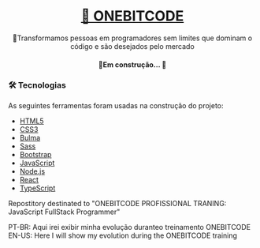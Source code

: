 
<h1 align="center">
    <a href="https://programador.onebitcode.com/?ref=C54036552P&gclid=CjwKCAjwopWSBhB6EiwAjxmqDdi7niY_zz7RqmqYtO4LXsu58LJaQLdl-aJVGwVXV2gOOt5LN8ObARoCo1gQAvD_BwE">🔗 ONEBITCODE</a>
</h1>
<p align="center">🚀Transformamos pessoas em programadores sem limites que dominam o código e são desejados pelo mercado</p>
<h4 align="center"> 
	🚧Em construção...  🚧
</h4>

### 🛠 Tecnologias

As seguintes ferramentas foram usadas na construção do projeto:
- [HTML5](https://www.w3c.br/)
- [CSS3](w3c.br)
- [Bulma](https://bulma.io/)
- [Sass](https://sass-lang.com/)
- [Bootstrap](https://getbootstrap.com/)
- [JavaScript](https://www.javascript.com/)
- [Node.js](https://nodejs.org/en/)
- [React](https://pt-br.reactjs.org/)
- [TypeScript](https://www.typescriptlang.org/)


<p>Repostitory destinated to "ONEBITCODE PROFISSIONAL TRANING: JavaScript FullStack Programmer"</p>
<p>PT-BR: Aqui irei exibir minha evolução duranteo  treinamento ONEBITCODE
EN-US: Here I will show my evolution during the ONEBITCODE training</p>
